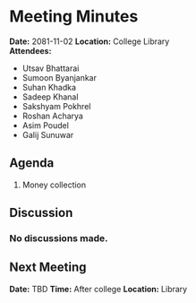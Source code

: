 # Meeting Minutes
**Date:** 2081-11-02
**Location:** College Library  
**Attendees:**  
- Utsav Bhattarai
- Sumoon Byanjankar
- Suhan Khadka
- Sadeep Khanal
- Sakshyam Pokhrel
- Roshan Acharya
- Asim Poudel
- Galij Sunuwar
## Agenda
1. Money collection

## Discussion
### No discussions made.

## Next Meeting
**Date:** TBD
**Time:** After college
**Location:** Library
